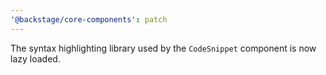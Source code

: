 ```yaml
---
'@backstage/core-components': patch
---
```


The syntax highlighting library used by the `CodeSnippet` component is now lazy loaded.

